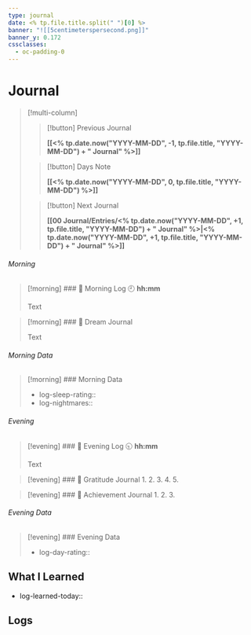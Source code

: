 ```yaml
---
type: journal
date: <% tp.file.title.split(" ")[0] %>
banner: "![[5centimeterspersecond.png]]"
banner_y: 0.172
cssclasses:
  - oc-padding-0
---
```

# Journal

> [!multi-column]
>> [!button]
>> Previous Journal
>> 
>> **[[<% tp.date.now("YYYY-MM-DD", -1, tp.file.title, "YYYY-MM-DD") + " Journal" %>]]**
>
>> [!button]
>> Days Note
>> 
>> **[[<% tp.date.now("YYYY-MM-DD", 0, tp.file.title, "YYYY-MM-DD") %>]]**
>
>> [!button]
>> Next Journal
>> 
>> **[[00 Journal/Entries/<% tp.date.now("YYYY-MM-DD", +1, tp.file.title, "YYYY-MM-DD") + " Journal" %>|<% tp.date.now("YYYY-MM-DD", +1, tp.file.title, "YYYY-MM-DD") + " Journal" %>]]** 

###### Morning
> [!morning] ### 🌅 Morning Log
> 🕘 **hh:mm**
> 
> Text

> [!morning] ### 💭 Dream Journal
> 
> Text
###### Morning Data

> [!morning] ### Morning Data
> - log-sleep-rating::
> - log-nightmares:: 

###### Evening
> [!evening] ### 🌇 Evening Log
> 🕤 **hh:mm**
> 
> Text

> [!evening] ### 🙏 Gratitude Journal
> 1.
> 2.
> 3.
> 4.
> 5.

> [!evening] ### 👑 Achievement Journal
> 1.
> 2.
> 3.

###### Evening Data

> [!evening] ### Evening Data
> - log-day-rating::

## What I Learned
- log-learned-today:: 

## Logs

